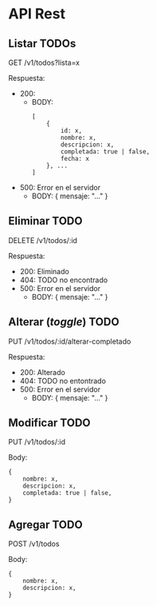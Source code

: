 # API Rest

## Listar TODOs

GET /v1/todos?lista=x

Respuesta:
- 200: 
	- BODY:
		```
		[
			{
				id: x,
				nombre: x,
				descripcion: x,
				completada: true | false,
				fecha: x
			}, ...
		]
		```
- 500: Error en el servidor
	- BODY: { mensaje: "..." }

## Eliminar TODO

DELETE /v1/todos/:id

Respuesta:
- 200: Eliminado
- 404: TODO no encontrado
- 500: Error en el servidor
	- BODY: { mensaje: "..." }

## Alterar (*toggle*) TODO

PUT /v1/todos/:id/alterar-completado

Respuesta:
- 200: Alterado
- 404: TODO no entontrado
- 500: Error en el servidor
	- BODY: { mensaje: "..." }

## Modificar TODO

PUT /v1/todos/:id

Body:
```
{
	nombre: x,
	descripcion: x,
	completada: true | false,
}
```

## Agregar TODO

POST /v1/todos

Body:
```
{
	nombre: x,
	descripcion: x,
}
```
